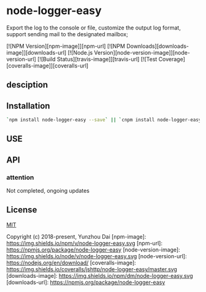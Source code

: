 # node-logger-easy
Export the log to the console or file, customize the output log format, support sending mail to the designated mailbox;

[![NPM Version][npm-image]][npm-url]
[![NPM Downloads][downloads-image]][downloads-url]
[![Node.js Version][node-version-image]][node-version-url]
[![Build Status][travis-image]][travis-url]
[![Test Coverage][coveralls-image]][coveralls-url]

## desciption 

## Installation
```sh
`npm install node-logger-easy --save` || `cnpm install node-logger-easy --save`
```
## USE

## API

### attention
Not completed, ongoing updates

## License

[MIT](LICENSE)

Copyright (c) 2018-present, Yunzhou Dai
[npm-image]: https://img.shields.io/npm/v/node-logger-easy.svg
[npm-url]: https://npmjs.org/package/node-logger-easy
[node-version-image]: https://img.shields.io/node/v/node-logger-easy.svg
[node-version-url]: https://nodejs.org/en/download/
[coveralls-image]: https://img.shields.io/coveralls/jshttp/node-logger-easy/master.svg
[downloads-image]: https://img.shields.io/npm/dm/node-logger-easy.svg
[downloads-url]: https://npmjs.org/package/node-logger-easy

